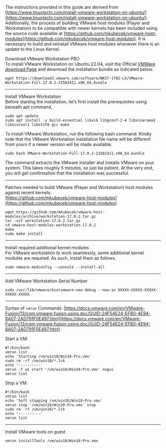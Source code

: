 The instructions provided in this guide are derived from [https://www.linuxtechi.com/install-vmware-workstation-on-ubuntu/](https://www.linuxtechi.com/install-vmware-workstation-on-ubuntu/). Additionally, the process of building VMware host modules (Player and Workstation) to be compatible with newer kernels has been included using the source code available at [https://github.com/mkubecek/vmware-host-modules](https://github.com/mkubecek/vmware-host-modules). It is necessary to build and reinstall VMware host modules whenever there is an update to the Linux Kernel.

Download VMware Workstation PRO  
To install VMware Workstation on Ubuntu 22.04, visit the Official [VMWare download Page](https://www.vmware.com/products/workstation-pro/workstation-pro-evaluation.html) and download the installation bundle as indicated below.

```text-plain
wget https://download3.vmware.com/software/WKST-1702-LX/VMware-Workstation-Full-17.0.2-21581411.x86_64.bundle
```

* * *

Install VMware Workstation  
Before starting the installation, let’s first install the prerequisites using beneath apt command,

```text-plain
sudo apt update
sudo apt install -y build-essential libxi6 libgconf-2-4 libxinerama1 libxcursor1 libxtst6 gcc make
```

To install VMware Workstation, run the following bash command. Kindly note that the VMware Workstation installation file name will be different from yours if a newer version will be made available.

```text-plain
sudo bash VMware-Workstation-Full-17.0.2-21581411.x86_64.bundle
```

The command extracts the VMware installer and installs VMware on your system. This takes roughly 5 minutes, so just be patient. At the very end, you will get confirmation that the installation was successful.

* * *

Patches needed to build VMware (Player and Workstation) host modules against recent kernels.  
[https://github.com/mkubecek/vmware-host-modules](https://github.com/mkubecek/vmware-host-modules)

```text-plain
wget https://github.com/mkubecek/vmware-host-modules/archive/workstation-17.0.2.tar.gz
tar -xzf workstation-17.0.2.tar.gz
cd vmware-host-modules-workstation-17.0.2
make
sudo make install
```

* * *

Install required additional kernel modules  
For VMware workstation to work seamlessly, some additional kernel modules are required. As such, install them as follows.

```text-plain
sudo vmware-modconfig --console --install-all
```

* * *

Add VMware Workstation Serial Number

```text-plain
sudo /usr/lib/vmware/bin/vmware-vmx-debug --new-sn XXXXX-XXXXX-XXXXX-XXXXX-XXXXX
```

* * *

Syntax of `vmrun` Commands: [https://docs.vmware.com/en/VMware-Fusion/13/com.vmware.fusion.using.doc/GUID-24F54E24-EFB0-4E94-8A07-2AD791F0E497.html](https://docs.vmware.com/en/VMware-Fusion/13/com.vmware.fusion.using.doc/GUID-24F54E24-EFB0-4E94-8A07-2AD791F0E497.html)

Start a VM:

```text-plain
#!/bin/bash
vmrun list
echo 'Starting /vm/win10/Win10-Pro.vmx'
sudo rm -rf /vm/win10/*.lck
echo '----------'
vmrun -T ws start '/vm/win10/Win10-Pro.vmx' nogui
vmrun list
```

Stop a VM:

```text-plain
#!/bin/bash
vmrun list
echo 'Soft stopping /vm/win10/Win10-Pro.vmx'
vmrun stop '/vm/win10/Win10-Pro.vmx' stop
sudo rm -rf /vm/win10/*.lck
echo '----------'
vmrun list
```

* * *

Install VMware tools on guest

```text-plain
vmrun installTools /vm/win10/Win10-Pro.vmx
```
